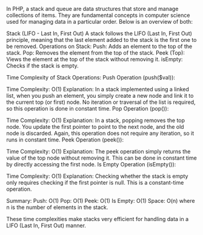 In PHP, a stack and queue are data structures that store and manage collections of items.
They are fundamental concepts in computer science used for managing data in a particular order.
Below is an overview of both:

Stack (LIFO - Last In, First Out)
A stack follows the LIFO (Last In, First Out) principle, meaning that the last element added to the stack is the first one to be removed.
Operations on Stack:
Push: Adds an element to the top of the stack.
Pop: Removes the element from the top of the stack.
Peek (Top): Views the element at the top of the stack without removing it.
isEmpty: Checks if the stack is empty.

Time Complexity of Stack Operations:
Push Operation (push($val)):

Time Complexity: O(1)
Explanation: In a stack implemented using a linked list, when you push an element,
you simply create a new node and link it to the current top (or first) node. 
No iteration or traversal of the list is required, so this operation is done in constant time.
Pop Operation (pop()):

Time Complexity: O(1)
Explanation: In a stack, popping removes the top node. You update the first pointer to point to the next node, and the old node is discarded. Again, this operation does not require any iteration, so it runs in constant time.
Peek Operation (peek()):

Time Complexity: O(1)
Explanation: The peek operation simply returns the value of the top node without removing it. This can be done in constant time by directly accessing the first node.
Is Empty Operation (isEmpty()):

Time Complexity: O(1)
Explanation: Checking whether the stack is empty only requires checking if the first pointer is null. This is a constant-time operation.

Summary:
Push: O(1)
Pop: O(1)
Peek: O(1)
Is Empty: O(1)
Space: O(n) where n is the number of elements in the stack.

These time complexities make stacks very efficient for handling data in a LIFO (Last In, First Out) manner.
